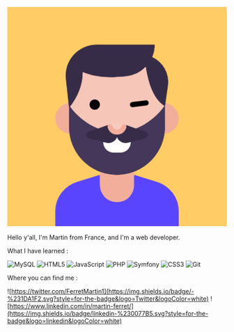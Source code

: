 ![Cover](https://github.com/MartinFerret/MartinFerret/blob/main/avatar.png) 

Hello y'all, I'm Martin from France, and I'm a web developer. 

What I have learned :


![MySQL](https://img.shields.io/badge/mysql-%2300f.svg?style=for-the-badge&logo=mysql&logoColor=white)
![HTML5](https://img.shields.io/badge/html5-%23E34F26.svg?style=for-the-badge&logo=html5&logoColor=white)
![JavaScript](https://img.shields.io/badge/javascript-%23323330.svg?style=for-the-badge&logo=javascript&logoColor=%23F7DF1E)
![PHP](https://img.shields.io/badge/php-%23777BB4.svg?style=for-the-badge&logo=php&logoColor=white)
![Symfony](https://img.shields.io/badge/symfony-%23000000.svg?style=for-the-badge&logo=symfony&logoColor=white)
![CSS3](https://img.shields.io/badge/css3-%231572B6.svg?style=for-the-badge&logo=css3&logoColor=white)
![Git](https://img.shields.io/badge/git-%23F05033.svg?style=for-the-badge&logo=git&logoColor=white)

Where you can find me :

![https://twitter.com/FerretMartin1](https://img.shields.io/badge/-%231DA1F2.svg?style=for-the-badge&logo=Twitter&logoColor=white)
![https://www.linkedin.com/in/martin-ferret/](https://img.shields.io/badge/linkedin-%230077B5.svg?style=for-the-badge&logo=linkedin&logoColor=white)

